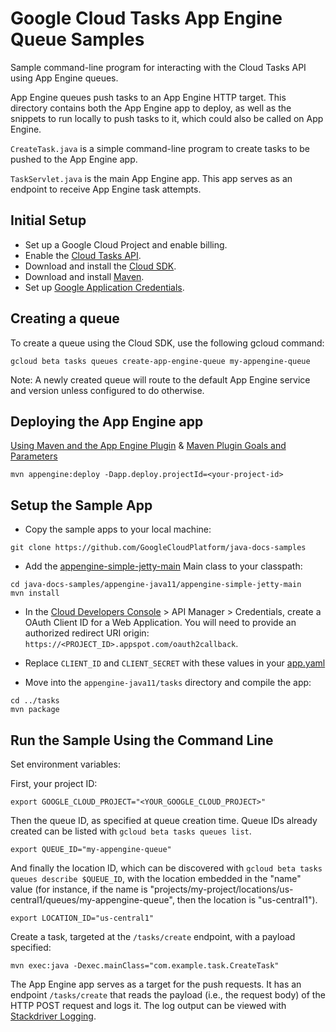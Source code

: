 # Google Cloud Tasks App Engine Queue Samples

Sample command-line program for interacting with the Cloud Tasks API
using App Engine queues.

App Engine queues push tasks to an App Engine HTTP target. This directory
contains both the App Engine app to deploy, as well as the snippets to run
locally to push tasks to it, which could also be called on App Engine.

`CreateTask.java` is a simple command-line program to create
tasks to be pushed to the App Engine app.

`TaskServlet.java` is the main App Engine app. This app serves as an endpoint to receive
App Engine task attempts.


## Initial Setup

 * Set up a Google Cloud Project and enable billing.
 * Enable the
 [Cloud Tasks API](https://console.cloud.google.com/launcher/details/google/cloudtasks.googleapis.com).
 * Download and install the [Cloud SDK](https://cloud.google.com/sdk).
 * Download and install [Maven](http://maven.apache.org/install.html).
 * Set up [Google Application Credentials](https://cloud.google.com/docs/authentication/getting-started).

## Creating a queue

To create a queue using the Cloud SDK, use the following gcloud command:

```
gcloud beta tasks queues create-app-engine-queue my-appengine-queue
```

Note: A newly created queue will route to the default App Engine service and
version unless configured to do otherwise.

## Deploying the App Engine app
[Using Maven and the App Engine Plugin](https://cloud.google.com/appengine/docs/flexible/java/using-maven)
& [Maven Plugin Goals and Parameters](https://cloud.google.com/appengine/docs/flexible/java/maven-reference)

```
mvn appengine:deploy -Dapp.deploy.projectId=<your-project-id>
```
## Setup the Sample App

- Copy the sample apps to your local machine:
```
git clone https://github.com/GoogleCloudPlatform/java-docs-samples
```

- Add the [appengine-simple-jetty-main](../README.md#appengine-simple-jetty-main)
Main class to your classpath:
```
cd java-docs-samples/appengine-java11/appengine-simple-jetty-main
mvn install
```
- In the [Cloud Developers Console](https://cloud.google.com/console) >
API Manager > Credentials, create a OAuth Client ID for a Web Application.
You will need to provide an authorized redirect URI
origin: `https://<PROJECT_ID>.appspot.com/oauth2callback`.

- Replace `CLIENT_ID` and `CLIENT_SECRET` with these values in your
[app.yaml](/src/main/appengine/app.yaml)

- Move into the `appengine-java11/tasks` directory and compile the app:
```
cd ../tasks
mvn package
```

## Run the Sample Using the Command Line

Set environment variables:

First, your project ID:

```
export GOOGLE_CLOUD_PROJECT="<YOUR_GOOGLE_CLOUD_PROJECT>"
```

Then the queue ID, as specified at queue creation time. Queue IDs already
created can be listed with `gcloud beta tasks queues list`.

```
export QUEUE_ID="my-appengine-queue"
```

And finally the location ID, which can be discovered with
`gcloud beta tasks queues describe $QUEUE_ID`, with the location embedded in
the "name" value (for instance, if the name is
"projects/my-project/locations/us-central1/queues/my-appengine-queue", then the
location is "us-central1").

```
export LOCATION_ID="us-central1"
```

Create a task, targeted at the `/tasks/create` endpoint, with a payload specified:

```
mvn exec:java -Dexec.mainClass="com.example.task.CreateTask"
```

The App Engine app serves as a target for the push requests. It has an
endpoint `/tasks/create` that reads the payload (i.e., the request body) of the
HTTP POST request and logs it. The log output can be viewed with [Stackdriver Logging](https://console.cloud.google.com/logs/viewer?minLogLevel=0).
